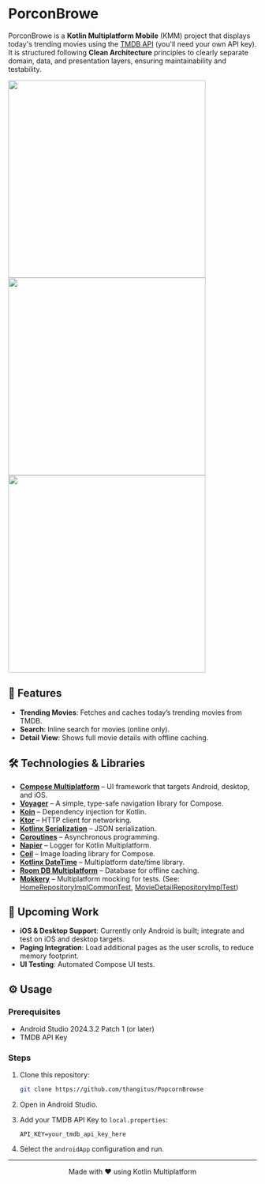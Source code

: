 # PorconBrowe

PorconBrowe is a **Kotlin Multiplatform Mobile** (KMM) project that displays today's trending movies using the [TMDB API](https://developer.themoviedb.org/reference/trending-movies) (you'll need your own API key). It is structured following **Clean Architecture** principles to clearly separate domain, data, and presentation layers, ensuring maintainability and testability.

<p float="left">
  <img src=".images/Home.png" width="400" />
  <img src=".images/Detail.png" width="400" />
  <img src=".images/Search.png" width="400" />
</p>

## 🚀 Features

* **Trending Movies**: Fetches and caches today’s trending movies from TMDB.
* **Search**: Inline search for movies (online only).
* **Detail View**: Shows full movie details with offline caching.

## 🛠 Technologies & Libraries

* **[Compose Multiplatform](https://github.com/JetBrains/compose-multiplatform)** – UI framework that targets Android, desktop, and iOS.
* **[Voyager](https://github.com/adrielcafe/voyager)** – A simple, type-safe navigation library for Compose.
* **[Koin](https://insert-koin.io/)** – Dependency injection for Kotlin.
* **[Ktor](https://ktor.io/)** – HTTP client for networking.
* **[Kotlinx Serialization](https://github.com/Kotlin/kotlinx.serialization)** – JSON serialization.
* **[Coroutines](https://kotlinlang.org/docs/coroutines-overview.html)** – Asynchronous programming.
* **[Napier](https://github.com/AAkira/Napier)** – Logger for Kotlin Multiplatform.
* **[Coil](https://coil-kt.github.io/coil/)** – Image loading library for Compose.
* **[Kotlinx DateTime](https://github.com/Kotlin/kotlinx-datetime)** – Multiplatform date/time library.
* **[Room DB Multiplatform](https://developer.android.com/kotlin/multiplatform/room)** – Database for offline caching.
* **[Mokkery](https://mokkery.dev/)** – Multiplatform mocking for tests. (See: [HomeRepositoryImplCommonTest](/features/home/src/commonTest/kotlin/com/app/movie/home/data/repository/HomeRepositoryImplCommonTest.kt), [MovieDetailRepositoryImplTest](/features/detail/src/commonTest/kotlin/com/app/movie/detail/data/remote/repository/MovieDetailRepositoryImplTest.kt))

## 🔭 Upcoming Work

* **iOS & Desktop Support**: Currently only Android is built; integrate and test on iOS and desktop targets.
* **Paging Integration**: Load additional pages as the user scrolls, to reduce memory footprint.
* **UI Testing**: Automated Compose UI tests.

## ⚙️ Usage

### Prerequisites

* Android Studio 2024.3.2 Patch 1 (or later)
* TMDB API Key

### Steps

1. Clone this repository:

   ```bash
   git clone https://github.com/thangitus/PopcornBrowse
   ```
2. Open in Android Studio.
3. Add your TMDB API Key to `local.properties`:

   ```properties
   API_KEY=your_tmdb_api_key_here
   ```
4. Select the `androidApp` configuration and run.

---

<p align="center">Made with ❤ using Kotlin Multiplatform</p>
